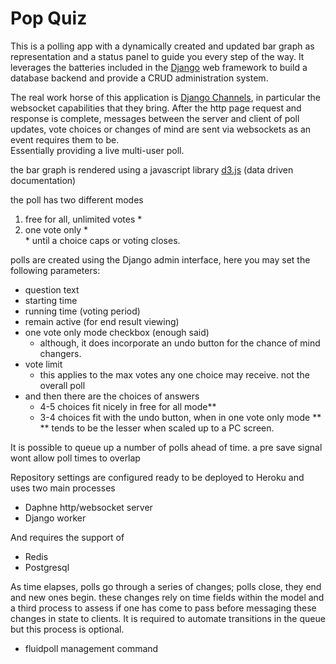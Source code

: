 # Pop Quiz

This is a polling app with a dynamically created and updated bar graph as representation and a status panel to guide you every step of the way. It leverages the batteries included in the <a href="https://www.djangoproject.com">Django</a> web framework to build a database backend and provide a CRUD administration system.

The real work horse of this application is <a href="https://channels.readthedocs.io">Django Channels</a>, in particular the websocket capabilities that they bring.
After the http page request and response is complete, messages between the server and client of poll updates,
vote choices or changes of mind are sent via websockets as an event requires them to be.<br/>
Essentially providing a live multi-user poll.

the bar graph is rendered using a javascript library <a href="https://d3js.org">d3.js</a> (data driven documentation)

the poll has two different modes<br/>
<ol>
<li>free for all, unlimited votes &#42;<br/></li>
<li>one vote only &#42;<br/></li>
&#42; until a choice caps or voting closes.
</ol>

polls are created using the Django admin interface, here you may set the following parameters:
- question text
- starting time
- running time (voting period)
- remain active (for end result viewing)
- one vote only mode checkbox (enough said)
	- although, it does incorporate an undo button for the chance of mind changers.
- vote limit
	- this applies to the max votes any one choice may receive. not the overall poll
- and then there are the choices of answers
	- 4-5 choices fit nicely in free for all mode&#42;&#42;
	- 3-4 choices fit with the undo button, when in one vote only mode &#42;&#42;<br/>
    &#42;&#42; tends to be the lesser when scaled up to a PC screen.

It is possible to queue up a number of polls ahead of time. a pre save signal wont allow poll times to overlap

Repository settings are configured ready to be deployed to Heroku and uses two main processes
- Daphne http/websocket server
- Django worker

And requires the support of
- Redis
- Postgresql

As time elapses, polls go through a series of changes; polls close, they end and new ones begin. 
these changes rely on time fields within the model and a third process to assess if one has come to pass before messaging these changes in state to clients.
It is required to automate transitions in the queue but this process is optional.
- fluidpoll management command